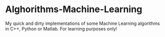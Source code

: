 # Alghorithms-Machine-Learning
My quick and dirty implementations of some Machine Learning algorithms in C++, Python or Matlab. For learning purposes only!
